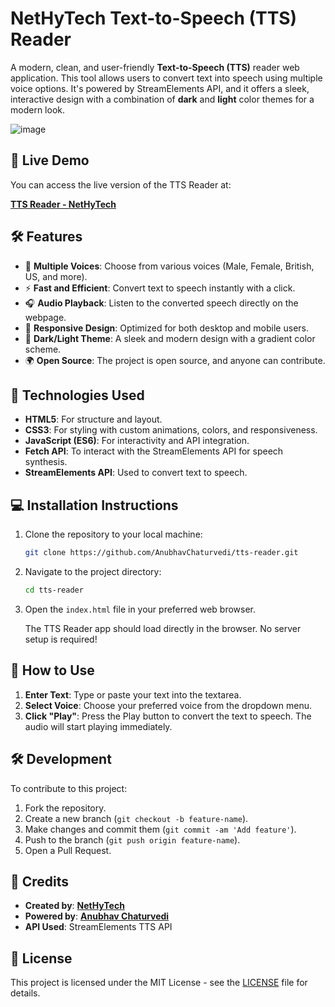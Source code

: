 # **NetHyTech Text-to-Speech (TTS) Reader**

A modern, clean, and user-friendly **Text-to-Speech (TTS)** reader web application. This tool allows users to convert text into speech using multiple voice options. It's powered by StreamElements API, and it offers a sleek, interactive design with a combination of **dark** and **light** color themes for a modern look.

![image](https://github.com/user-attachments/assets/5b1bc2ae-672b-413b-ac15-3c7e3821c53e)

## 🔗 **Live Demo**

You can access the live version of the TTS Reader at:

[**TTS Reader - NetHyTech**]( https://nethytechtts-reader.netlify.app/)

## 🛠️ **Features**

- 🎤 **Multiple Voices**: Choose from various voices (Male, Female, British, US, and more).
- ⚡ **Fast and Efficient**: Convert text to speech instantly with a click.
- 🎧 **Audio Playback**: Listen to the converted speech directly on the webpage.
- 🎨 **Responsive Design**: Optimized for both desktop and mobile users.
- 🎨 **Dark/Light Theme**: A sleek and modern design with a gradient color scheme.
- 🌍 **Open Source**: The project is open source, and anyone can contribute.

## 📜 **Technologies Used**

- **HTML5**: For structure and layout.
- **CSS3**: For styling with custom animations, colors, and responsiveness.
- **JavaScript (ES6)**: For interactivity and API integration.
- **Fetch API**: To interact with the StreamElements API for speech synthesis.
- **StreamElements API**: Used to convert text to speech.

## 💻 **Installation Instructions**

1. Clone the repository to your local machine:

   ```bash
   git clone https://github.com/AnubhavChaturvedi/tts-reader.git
   ```

2. Navigate to the project directory:

   ```bash
   cd tts-reader
   ```

3. Open the `index.html` file in your preferred web browser.

   The TTS Reader app should load directly in the browser. No server setup is required!

## 📝 **How to Use**

1. **Enter Text**: Type or paste your text into the textarea.
2. **Select Voice**: Choose your preferred voice from the dropdown menu.
3. **Click "Play"**: Press the Play button to convert the text to speech. The audio will start playing immediately.

## 🛠️ **Development**

To contribute to this project:

1. Fork the repository.
2. Create a new branch (`git checkout -b feature-name`).
3. Make changes and commit them (`git commit -am 'Add feature'`).
4. Push to the branch (`git push origin feature-name`).
5. Open a Pull Request.

## 📜 **Credits**

- **Created by**: [**NetHyTech**](https://github.com/NetHyTech)
- **Powered by**: [**Anubhav Chaturvedi**](https://github.com/AnubhavChaturvedi)
- **API Used**: StreamElements TTS API

## 📃 **License**

This project is licensed under the MIT License - see the [LICENSE](LICENSE) file for details.

